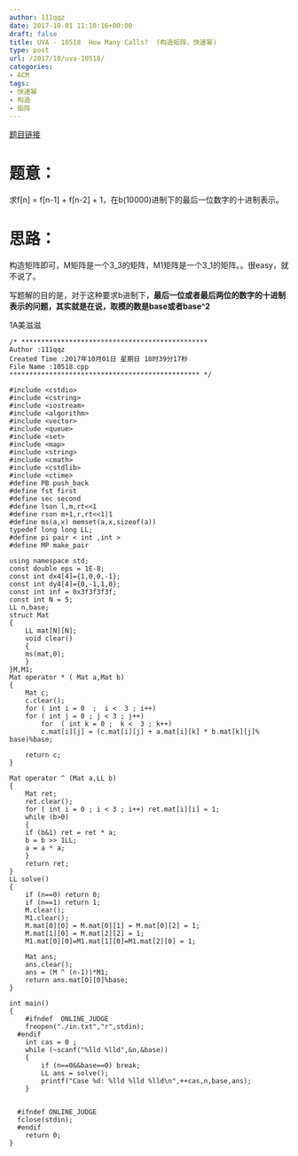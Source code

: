 ```yaml
---
author: 111qqz
date: 2017-10-01 11:10:16+00:00
draft: false
title: UVA - 10518  How Many Calls?  (构造矩阵，快速幂)
type: post
url: /2017/10/uva-10518/
categories:
- ACM
tags:
- 快速幂
- 构造
- 矩阵
---
```


[题目链接](https://vjudge.net/contest/188289#problem/O)



# 题意：



求f[n] = f[n-1] + f[n-2] + 1，在b(10000)进制下的最后一位数字的十进制表示。



# 思路：



构造矩阵即可，M矩阵是一个3_3的矩阵，M1矩阵是一个3_1的矩阵。。很easy，就不说了。

写题解的目的是，对于这种要求b进制下，**最后一位或者最后两位的数字的十进制表示的问题，其实就是在说，取模的数是base或者base^2**

1A美滋滋


    
    /* ***********************************************
    Author :111qqz
    Created Time :2017年10月01日 星期日 18时39分17秒
    File Name :10518.cpp
    ************************************************ */
    
    #include <cstdio>
    #include <cstring>
    #include <iostream>
    #include <algorithm>
    #include <vector>
    #include <queue>
    #include <set>
    #include <map>
    #include <string>
    #include <cmath>
    #include <cstdlib>
    #include <ctime>
    #define PB push_back
    #define fst first
    #define sec second
    #define lson l,m,rt<<1
    #define rson m+1,r,rt<<1|1
    #define ms(a,x) memset(a,x,sizeof(a))
    typedef long long LL;
    #define pi pair < int ,int >
    #define MP make_pair
    
    using namespace std;
    const double eps = 1E-8;
    const int dx4[4]={1,0,0,-1};
    const int dy4[4]={0,-1,1,0};
    const int inf = 0x3f3f3f3f;
    const int N = 5;
    LL n,base;
    struct Mat
    {
        LL mat[N][N];
        void clear()
        {
        ms(mat,0);
        }
    }M,M1;
    Mat operator * ( Mat a,Mat b)
    {
        Mat c;
        c.clear();
        for ( int i = 0  ;  i <  3 ; i++)
        for ( int j = 0 ; j < 3 ; j++)
            for  ( int k = 0 ;  k <  3 ; k++)
            c.mat[i][j] = (c.mat[i][j] + a.mat[i][k] * b.mat[k][j]% base)%base;
    
        return c;
    }
    
    Mat operator ^ (Mat a,LL b)
    {
        Mat ret;
        ret.clear();
        for ( int i = 0 ; i < 3 ; i++) ret.mat[i][i] = 1;
        while (b>0)
        {
        if (b&1) ret = ret * a;
        b = b >> 1LL;
        a = a * a;
        }
        return ret;
    }
    LL solve()
    {
        if (n==0) return 0;
        if (n==1) return 1;
        M.clear();
        M1.clear();
        M.mat[0][0] = M.mat[0][1] = M.mat[0][2] = 1;
        M.mat[1][0] = M.mat[2][2] = 1;
        M1.mat[0][0]=M1.mat[1][0]=M1.mat[2][0] = 1;
    
        Mat ans;
        ans.clear();
        ans = (M ^ (n-1))*M1;
        return ans.mat[0][0]%base;
    }
    
    int main()
    {
        #ifndef  ONLINE_JUDGE 
        freopen("./in.txt","r",stdin);
      #endif
        int cas = 0 ;
        while (~scanf("%lld %lld",&n,&base))
        {
            if (n==0&&base==0) break;
            LL ans = solve();
            printf("Case %d: %lld %lld %lld\n",++cas,n,base,ans);
        }
    
    
      #ifndef ONLINE_JUDGE  
      fclose(stdin);
      #endif
        return 0;
    }
    




